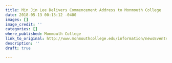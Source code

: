 ```yaml
---
title: Min Jin Lee Delivers Commencement Address to Monmouth College
date: 2018-05-13 00:13:12 -0400
images: []
image_credit: ''
categories: []
where_published: Monmouth College
link_to_original: http://www.monmouthcollege.edu/information/newsEvents/newsDetails.aspx?Channel=%2FChannels%2FCampus+Wide&WorkflowItemID=2e5abd8b-13fb-4651-9b66-9059fbca6e76
description: ''
draft: true

---
```

